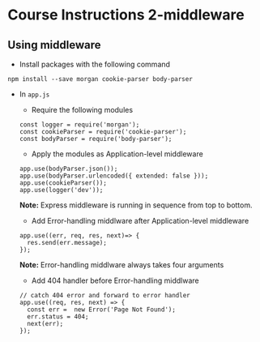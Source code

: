 # Course Instructions 2-middleware

## Using middleware
- Install packages with the following command
```
npm install --save morgan cookie-parser body-parser
```
- In `app.js`
  - Require the following modules
  ```
  const logger = require('morgan');
  const cookieParser = require('cookie-parser');
  const bodyParser = require('body-parser');
  ```
  - Apply the modules as Application-level middleware
  ```
  app.use(bodyParser.json());
  app.use(bodyParser.urlencoded({ extended: false }));
  app.use(cookieParser());
  app.use(logger('dev'));
  ```
  **Note:** Express middleware is running in sequence from top to bottom.

  - Add Error-handling middlware after Application-level middleware
  ```
  app.use((err, req, res, next)=> {
    res.send(err.message);
  });
  ```
  **Note:** Error-handling middlware always takes four arguments

  - Add 404 handler before Error-handling middlware
  ```
  // catch 404 error and forward to error handler
  app.use((req, res, next) => {
    const err =  new Error('Page Not Found');
    err.status = 404;
    next(err);
  });
  ```
